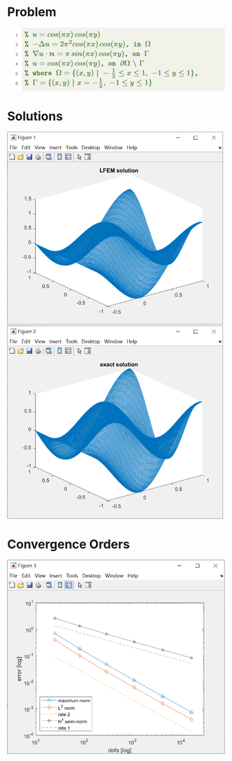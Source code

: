 # Problem
![](img/problem.png)

# Solutions
<img src="img/LFEM_solution.png" width="500"/> <img src="img/exact_solution.png" width="500"/>

# Convergence Orders
![](img/convergence_orders.png)
